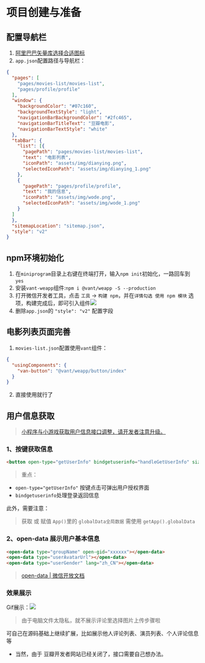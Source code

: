 # 项目创建与准备
## 配置导航栏
1. [阿里巴巴矢量库选择合适图标](https://www.iconfont.cn/)
2. `app.json`配置路径与导航栏：
```json
{
  "pages": [
    "pages/movies-list/movies-list",
    "pages/profile/profile"
  ],
  "window": {
    "backgroundColor": "#07c160",
    "backgroundTextStyle": "light",
    "navigationBarBackgroundColor": "#2fc465",
    "navigationBarTitleText": "豆瓣电影",
    "navigationBarTextStyle": "white"
  },
  "tabBar": {
    "list": [{
      "pagePath": "pages/movies-list/movies-list",
      "text": "电影列表",
      "iconPath": "assets/img/dianying.png",
      "selectedIconPath": "assets/img/dianying_1.png"
    },
    {
      "pagePath": "pages/profile/profile",
      "text": "我的信息",
      "iconPath": "assets/img/wode.png",
      "selectedIconPath": "assets/img/wode_1.png"
    }
  ]
  },
  "sitemapLocation": "sitemap.json",
  "style": "v2"
}
```
## npm环境初始化
1. 在`miniprogram`目录上右键在终端打开，输入`npm init`初始化，一路回车到 `yes`
2. 安装`vant-weapp`组件:`npm i @vant/weapp -S --production`
3. 打开微信开发者工具，点击 `工具` -> `构建 npm`，并在`详情勾选 使用 npm 模块` 选项，构建完成后，即可引入组件![](https://gitee.com/huanshenga/myimg/raw/master/PicGo/20200803110327.png)
4. 删除`app.json`的 `"style": "v2"` 配置字段

## 电影列表页面完善
1. `movies-list.json`配置使用`vant`组件：
```json
{
  "usingComponents": {
    "van-button": "@vant/weapp/button/index"
  }
}
```
2. 直接使用就行了

## 用户信息获取
> [小程序与小游戏获取用户信息接口调整，请开发者注意升级。](https://developers.weixin.qq.com/community/develop/doc/0000a26e1aca6012e896a517556c01)

### 1、按键获取信息
```html
<button open-type="getUserInfo" bindgetuserinfo="handleGetUserInfo" size="mini">{{btnText}}</button>
```
> 重点：
* `open-type="getUserInfo"` 按键点击可弹出用户授权界面
* `bindgetuserinfo`处理登录返回信息

此外，需要注意：
> 获取 或 赋值 `App()`里的 `globalData全局数据` 需使用 `getApp().globalData` 

### 2、open-data 展示用户基本信息
```html
<open-data type="groupName" open-gid="xxxxxx"></open-data>
<open-data type="userAvatarUrl"></open-data>
<open-data type="userGender" lang="zh_CN"></open-data>
```
> [open-data | 微信开放文档](https://developers.weixin.qq.com/miniprogram/dev/component/open-data.html)

### 效果展示
Gif展示：![](https://gitee.com/huanshenga/myimg/raw/master/PicGo/20200803183025.gif)

> 由于电脑文件太隐私，就不展示评论里选择图片上传步骤啦

可自己在源码基础上继续扩展，比如展示他人评论列表、演员列表、个人评论信息等
* 当然，由于 豆瓣开发者网站已经关闭了，接口需要自己想办法。